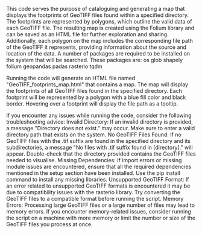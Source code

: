 This code serves the purpose of cataloguing and generating a map that displays the footprints of GeoTIFF files found within a specified directory. The footprints are represented by polygons, which outline the valid data of each GeoTIFF file. The resulting map is created using the Folium library and can be saved as an HTML file for further exploration and sharing. Additionally, each polygon on the map includes the corresponding file path of the GeoTIFF it represents, providing information about the source and location of the data.
A number of packages are required to be installed on the system that will be searched.  These packages are:
os
glob
shapely
folium
geopandas
padas
rasterio
tqdm

Running the code will generate an HTML file named "GeoTIFF_footprints_map.html" that contains a map. The map will display the footprints of all GeoTIFF files found in the specified directory. Each footprint will be represented by a polygon with a blue fill color and black border. Hovering over a footprint will display the file path as a tooltip.

If you encounter any issues while running the code, consider the following troubleshooting advice:
Invalid Directory: If an invalid directory  is provided, a message "Directory does not exist." may occur.  Make sure to enter a valid directory path that exists on the system.
No GeoTIFF Files Found: If no GeoTIFF files with the .tif suffix are found in the specified directory and its subdirectories, a message "No files with .tif suffix found in [directory]." will appear.  Double-check that the directory provided contains the GeoTIFF files needed to visualise.
Missing Dependencies: If import errors or missing module issues are encountered, ensure that all the required dependencies mentioned in the setup section have been installed. Use the pip install command to install any missing libraries.
Unsupported GeoTIFF Format: If an error related to unsupported GeoTIFF formats is encountered it may be due to compatibility issues with the rasterio library. Try converting the GeoTIFF files to a compatible format before running the script.
Memory Errors: Processing large GeoTIFF files or a large number of files may lead to memory errors. If you encounter memory-related issues, consider running the script on a machine with more memory or limit the number or size of the GeoTIFF files you process at once.
